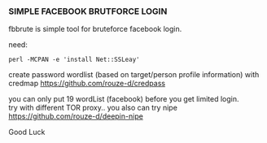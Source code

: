 ### SIMPLE FACEBOOK BRUTFORCE LOGIN

fbbrute is simple tool for bruteforce facebook login.

need:
```
perl -MCPAN -e 'install Net::SSLeay'
```

create password wordlist (based on target/person profile information) with credmap <a href="https://github.com/rouze-d/credpass">https://github.com/rouze-d/credpass</a>

you can only put 19 wordList (facebook) before you get limited login. <br>
try with different TOR proxy.. you also can try nipe <a href="https://github.com/rouze-d/deepin-nipe">https://github.com/rouze-d/deepin-nipe</a>

Good Luck
